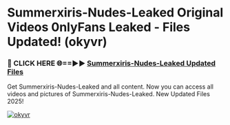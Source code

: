 # Summerxiris-Nudes-Leaked Original Videos 0nlyFans Leaked - Files Updated! (okyvr)

<h3>🔴 CLICK HERE 🌐==►► <a href="https://tinyurl.com/yc6ubb5a" rel="nofollow">Summerxiris-Nudes-Leaked Updated Files</a></h3>

Get Summerxiris-Nudes-Leaked and all content. Now you can access all videos and pictures of Summerxiris-Nudes-Leaked. New Updated Files 2025!

[![okyvr](https://i.imgur.com/7eu0CRL.gif)](https://tinyurl.com/yc6ubb5a)
